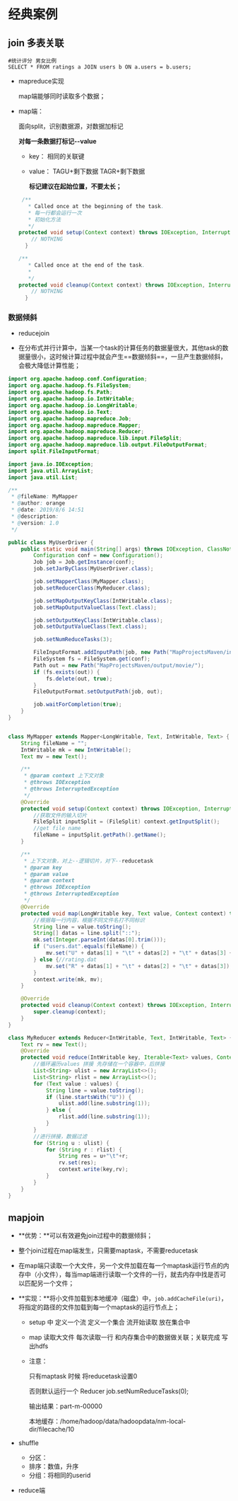 # 经典案例

## join 多表关联

```mysql
#统计评分 男女比例
SELECT * FROM ratings a JOIN users b ON a.users = b.users;
```



- mapreduce实现

  map端能够同时读取多个数据；

- map端：

  面向split，识别数据源，对数据加标记

  **对每一条数据打标记--value**

   - key：	相同的关联键

   - value： TAGU+剩下数据         TAGR+剩下数据

     **标记建议在起始位置，不要太长；**

  ```java
   /**
     * Called once at the beginning of the task.
     * 每一行都会运行一次
     * 初始化方法
     */
  protected void setup(Context context) throws IOException, InterruptedException {
      // NOTHING
    }
  
  /**
     * Called once at the end of the task.
     * 
     */
  protected void cleanup(Context context) throws IOException, InterruptedException {
      // NOTHING
    }
  ```

  

### 数据倾斜

- reducejoin

- 在分布式并行计算中，当某一个task的计算任务的数据量很大，其他task的数据量很小，这时候计算过程中就会产生==数据倾斜==，一旦产生数据倾斜，会极大降低计算性能；

```java
import org.apache.hadoop.conf.Configuration;
import org.apache.hadoop.fs.FileSystem;
import org.apache.hadoop.fs.Path;
import org.apache.hadoop.io.IntWritable;
import org.apache.hadoop.io.LongWritable;
import org.apache.hadoop.io.Text;
import org.apache.hadoop.mapreduce.Job;
import org.apache.hadoop.mapreduce.Mapper;
import org.apache.hadoop.mapreduce.Reducer;
import org.apache.hadoop.mapreduce.lib.input.FileSplit;
import org.apache.hadoop.mapreduce.lib.output.FileOutputFormat;
import split.FileInputFormat;

import java.io.IOException;
import java.util.ArrayList;
import java.util.List;

/**
 * @fileName: MyMapper
 * @author: orange
 * @date: 2019/8/6 14:51
 * @description:
 * @version: 1.0
 */

public class MyUserDriver {
	public static void main(String[] args) throws IOException, ClassNotFoundException, InterruptedException {
		Configuration conf = new Configuration();
		Job job = Job.getInstance(conf);
		job.setJarByClass(MyUserDriver.class);

		job.setMapperClass(MyMapper.class);
		job.setReducerClass(MyReducer.class);

		job.setMapOutputKeyClass(IntWritable.class);
		job.setMapOutputValueClass(Text.class);

		job.setOutputKeyClass(IntWritable.class);
		job.setOutputValueClass(Text.class);

		job.setNumReduceTasks(3);

		FileInputFormat.addInputPath(job, new Path("MapProjectsMaven/input/movie"));
		FileSystem fs = FileSystem.get(conf);
		Path out = new Path("MapProjectsMaven/output/movie/");
		if (fs.exists(out)) {
			fs.delete(out, true);
		}
		FileOutputFormat.setOutputPath(job, out);

		job.waitForCompletion(true);
	}
}


class MyMapper extends Mapper<LongWritable, Text, IntWritable, Text> {
	String fileName = "";
	IntWritable mk = new IntWritable();
	Text mv = new Text();

	/**
	 * @param context 上下文对象
	 * @throws IOException
	 * @throws InterruptedException
	 */
	@Override
	protected void setup(Context context) throws IOException, InterruptedException {
		//获取文件的输入切片
		FileSplit inputSplit = (FileSplit) context.getInputSplit();
		//get file name
		fileName = inputSplit.getPath().getName();
	}

	/**
	 * 上下文对象，对上--逻辑切片，对下--reducetask
	 * @param key
	 * @param value
	 * @param context
	 * @throws IOException
	 * @throws InterruptedException
	 */
	@Override
	protected void map(LongWritable key, Text value, Context context) throws IOException, InterruptedException {
		//根据每一行内容，根据不同文件名打不同标识
		String line = value.toString();
		String[] datas = line.split("::");
		mk.set(Integer.parseInt(datas[0].trim()));
		if ("users.dat".equals(fileName)) {
			mv.set("U" + datas[1] + "\t" + datas[2] + "\t" + datas[3] + "\t" + datas[4]);
		} else {//rating.dat
			mv.set("R" + datas[1] + "\t" + datas[2] + "\t" + datas[3]);
		}
		context.write(mk, mv);
	}

	@Override
	protected void cleanup(Context context) throws IOException, InterruptedException {
		super.cleanup(context);
	}
}

class MyReducer extends Reducer<IntWritable, Text, IntWritable, Text> {
	Text rv = new Text();
	@Override
	protected void reduce(IntWritable key, Iterable<Text> values, Context context) throws IOException, InterruptedException {
		//循环遍历values 拼接 先存储在一个容器中，后拼接
		List<String> ulist = new ArrayList<>();
		List<String> rlist = new ArrayList<>();
		for (Text value : values) {
			String line = value.toString();
			if (line.startsWith("U")) {
				ulist.add(line.substring(1));
			} else {
				rlist.add(line.substring(1));
			}
		}
		//进行拼接，数据过滤
		for (String u : ulist) {
			for (String r : rlist) {
				String res = u+"\t"+r;
				rv.set(res);
				context.write(key,rv);
			}
		}
	}
}
```



## mapjoin

- **优势：**可以有效避免join过程中的数据倾斜；
- 整个join过程在map端发生，只需要maptask，不需要reducetask

- 在map端只读取一个大文件，另一个文件加载在每一个maptask运行节点的内存中（小文件），每当map端进行读取一个文件的一行，就去内存中找是否可以匹配另一个文件；



- **实现：**将小文件加载到本地缓冲（磁盘）中，`job.addCacheFile(uri)`，将指定的路径的文件加载到每一个maptask的运行节点上；

  - setup  中
    定义一个流
    定义一个集合
    流开始读取   放在集合中

  - map 
    读取大文件   每次读取一行  和内存集合中的数据做关联；关联完成 写出hdfs

  - 注意：

    只有maptask 时候  将reducetask设置0

    否则默认运行一个   Reducer   job.setNumReduceTasks(0); 

    输出结果：part-m-00000

    本地缓存：/home/hadoop/data/hadoopdata/nm-local-dir/filecache/10

- shuffle
  - 分区：
  - 排序：数值，升序
  - 分组：将相同的userid

- reduce端

  
